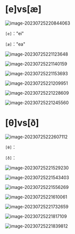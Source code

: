 # [e]vs[æ]

![image-20230725220844063](assets/06-A.Hat.For.My.Hat/image-20230725220844063.png)

`[e]`："ei"

`[æ]`："ea"

![image-20230725221123648](assets/06-A.Hat.For.My.Hat/image-20230725221123648.png)

![image-20230725221140159](assets/06-A.Hat.For.My.Hat/image-20230725221140159.png)

![image-20230725221153693](assets/06-A.Hat.For.My.Hat/image-20230725221153693.png)

![image-20230725221209951](assets/06-A.Hat.For.My.Hat/image-20230725221209951.png)

![image-20230725221228609](assets/06-A.Hat.For.My.Hat/image-20230725221228609.png)

![image-20230725221245560](assets/06-A.Hat.For.My.Hat/image-20230725221245560.png)

# [θ]vs[ð]

![image-20230725222607112](assets/06-A.Hat.For.My.Hat/image-20230725222607112.png)

`[θ]`：

`[ð]`：

![image-20230725221529230](assets/06-A.Hat.For.My.Hat/image-20230725221529230.png)

![image-20230725221543403](assets/06-A.Hat.For.My.Hat/image-20230725221543403.png)

![image-20230725221556269](assets/06-A.Hat.For.My.Hat/image-20230725221556269.png)

![image-20230725221610061](assets/06-A.Hat.For.My.Hat/image-20230725221610061.png)

![image-20230725221732659](assets/06-A.Hat.For.My.Hat/image-20230725221732659.png)

![image-20230725221817109](assets/06-A.Hat.For.My.Hat/image-20230725221817109.png)

![image-20230725221839812](assets/06-A.Hat.For.My.Hat/image-20230725221839812.png)